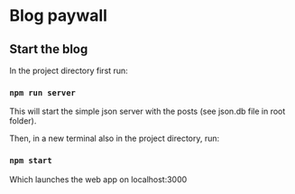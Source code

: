 # Blog paywall 

## Start the blog

In the project directory first run:

### `npm run server`

This will start the simple json server with the posts (see json.db file in root folder).

Then, in a new terminal also in the project directory, run:

### `npm start`

Which launches the web app on localhost:3000

